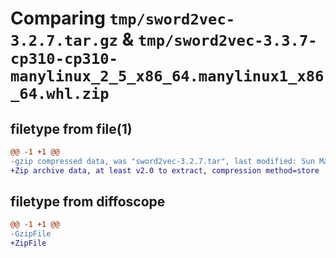 # Comparing `tmp/sword2vec-3.2.7.tar.gz` & `tmp/sword2vec-3.3.7-cp310-cp310-manylinux_2_5_x86_64.manylinux1_x86_64.whl.zip`

## filetype from file(1)

```diff
@@ -1 +1 @@
-gzip compressed data, was "sword2vec-3.2.7.tar", last modified: Sun May 28 13:30:36 2023, max compression
+Zip archive data, at least v2.0 to extract, compression method=store
```

## filetype from diffoscope

```diff
@@ -1 +1 @@
-GzipFile
+ZipFile
```

